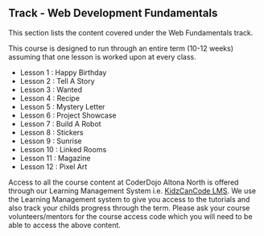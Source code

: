 
## Track - Web Development Fundamentals 

This section lists the content covered under the Web Fundamentals track.

This course is designed to run through an entire term (10-12 weeks) assuming that one lesson is worked upon at every class. 

- Lesson 1  : Happy Birthday
- Lesson 2  : Tell A Story
- Lesson 3  : Wanted
- Lesson 4  : Recipe
- Lesson 5  : Mystery Letter
- Lesson 6  : Project Showcase
- Lesson 7  : Build A Robot
- Lesson 8  : Stickers
- Lesson 9  : Sunrise
- Lesson 10 : Linked Rooms
- Lesson 11 : Magazine
- Lesson 12 : Pixel Art

Access to all the course content at CoderDojo Altona North is offered through our Learning Management System i.e. [KidzCanCode LMS](https://learning.kidzcancode.com). We use the Learning Management system to give you access to the tutorials and also track your childs progress through the term. Please ask your course volunteers/mentors for the course access code which you will need to be able to access the above content. 
